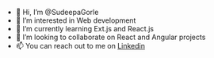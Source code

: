 - 👋 Hi, I’m @SudeepaGorle
- 👀 I’m interested in Web development
- 🌱 I’m currently learning Ext.js and React.js
- 💞️ I’m looking to collaborate on React and Angular projects
- 📫 You can reach out to me on [Linkedin](linkedin.com/in/sudeepa-gorle-425a2077)

<!---
SudeepaGo/SudeepaGo is a ✨ special ✨ repository because its `README.md` (this file) appears on your GitHub profile.
You can click the Preview link to take a look at your changes.
--->
